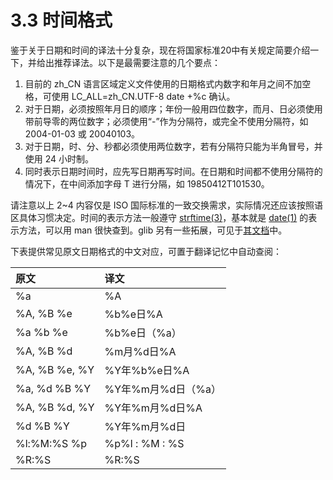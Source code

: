 # 3.3 时间格式

鉴于关于日期和时间的译法十分复杂，现在将国家标准20中有关规定简要介绍一下，并给出推荐译法。以下是最需要注意的几个要点：

1. 目前的 zh_CN 语言区域定义文件使用的日期格式内数字和年月之间不加空格，可使用 LC_ALL=zh_CN.UTF-8 date +%c 确认。
2. 对于日期，必须按照年月日的顺序；年份一般用四位数字，而月、日必须使用带前导零的两位数字；必须使用“-”作为分隔符，或完全不使用分隔符，如 2004-01-03 或 20040103。
3. 对于日期，时、分、秒都必须使用两位数字，若有分隔符只能为半角冒号，并使用 24 小时制。
4. 同时表示日期时间时，应先写日期再写时间。在日期和时间都不使用分隔符的情况下，在中间添加字母 T 进行分隔，如 19850412T101530。

请注意以上 2~4 内容仅是 ISO 国际标准的一致交换需求，实际情况还应该按照语区具体习惯决定。时间的表示方法一般遵守 [strftime(3)](http://pubs.opengroup.org/onlinepubs/9699919799/functions/strftime.html)，基本就是 [date(1)](http://pubs.opengroup.org/onlinepubs/9699919799/utilities/date.html) 的表示方法，可以用 man 很快查到。glib 另有一些拓展，可见于[其文档](https://developer.gnome.org/glib/stable/glib-GDateTime.html#g-date-time-format)中。

下表提供常见原文日期格式的中文对应，可置于翻译记忆中自动查阅：

|原文|译文|
|:-|:-|
|%a|%A|
|%A, %B %e|%b%e日%A|
|%a %b %e|%b%e日（%a）|
|%A, %B %d|%m月%d日%A|
|%A, %B %e, %Y|%Y年%b%e日%A|
|%a, %d %B %Y|%Y年%m月%d日（%a）|
|%A, %B %d, %Y|%Y年%m月%d日%A|
|%d %B %Y|%Y年%m月%d日|
|%l:%M:%S %p|%p%l : %M : %S|
|%R:%S|%R:%S|
